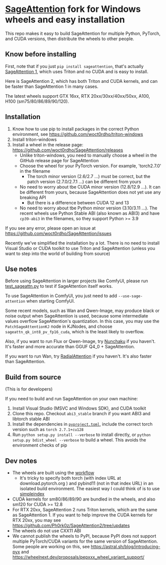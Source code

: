 # [SageAttention](https://github.com/thu-ml/SageAttention) fork for Windows wheels and easy installation

This repo makes it easy to build SageAttention for multiple Python, PyTorch, and CUDA versions, then distribute the wheels to other people.

## Know before installing

First, note that if you just `pip install sageattention`, that's actually [SageAttention 1](https://pypi.org/project/sageattention/#history), which uses Triton and no CUDA and is easy to install.

Here is SageAttention 2, which has both Triton and CUDA kernels, and can be faster than SageAttention 1 in many cases.

The latest wheels support GTX 16xx, RTX 20xx/30xx/40xx/50xx, A100, H100 (sm75/80/86/89/90/120). 

## Installation

1. Know how to use pip to install packages in the correct Python environment, see https://github.com/woct0rdho/triton-windows
2. Install triton-windows
3. Install a wheel in the release page: https://github.com/woct0rdho/SageAttention/releases
    * Unlike triton-windows, you need to manually choose a wheel in the GitHub release page for SageAttention
    * Choose the wheel for your PyTorch version. For example, 'torch2.7.0' in the filename
        * The torch minor version (2.6/2.7 ...) must be correct, but the patch version (2.7.0/2.7.1 ...) can be different from yours
    * No need to worry about tbe CUDA minor version (12.8/12.9 ...). It can be different from yours, because SageAttention does not yet use any breaking API
        * But there is a difference between CUDA 12 and 13
    * No need to worry about tbe Python minor version (3.10/3.11 ...). The recent wheels use Python Stable ABI (also known as ABI3) and have `cp39-abi3` in the filenames, so they support Python >= 3.9

If you see any error, please open an issue at https://github.com/woct0rdho/SageAttention/issues

Recently we've simplified the installation by a lot. There is no need to install Visual Studio or CUDA toolkit to use Triton and SageAttention (unless you want to step into the world of building from source)

## Use notes

Before using SageAttention in larger projects like ComfyUI, please run [test_sageattn.py](https://github.com/woct0rdho/SageAttention/blob/main/tests/test_sageattn.py) to test if SageAttention itself works.

To use SageAttention in ComfyUI, you just need to add `--use-sage-attention` when starting ComfyUI.

Some recent models, such as Wan and Qwen-Image, may produce black or noise output when SageAttention is used, because some intermediate values overflow SageAttention's quantization. In this case, you may use the `PatchSageAttentionKJ` node in KJNodes, and choose `sageattn_qk_int8_pv_fp16_cuda`, which is the least likely to overflow.

Also, if you want to run Flux or Qwen-Image, try [Nunchaku](https://github.com/mit-han-lab/ComfyUI-nunchaku) if you haven't. It's faster and more accurate than GGUF Q4_0 + SageAttention.

If you want to run Wan, try [RadialAttention](https://github.com/woct0rdho/ComfyUI-RadialAttn) if you haven't. It's also faster than SageAttention.

## Build from source

(This is for developers)

If you need to build and run SageAttention on your own machine:
1. Install Visual Studio (MSVC and Windows SDK), and CUDA toolkit
2. Clone this repo. Checkout `abi3_stable` branch if you want ABI3 and libtorch stable ABI
3. Install the dependencies in [`pyproject.toml`](https://github.com/woct0rdho/SageAttention/blob/main/pyproject.toml), include the correct torch version such as `torch 2.7.1+cu128`
4. Run `python setup.py install --verbose` to install directly, or `python setup.py bdist_wheel --verbose` to build a wheel. This avoids the environment checks of pip

## Dev notes

* The wheels are built using the [workflow](https://github.com/woct0rdho/SageAttention/blob/main/.github/workflows/build-sageattn.yml)
    * It's tricky to specify both torch (with index URL at download.pytorch.org ) and pybind11 (not in that index URL) in an isolated build environment. The easiest way I could think of is to use [simpleindex](https://github.com/uranusjr/simpleindex)
* CUDA kernels for sm80/86/89/90 are bundled in the wheels, and also sm120 for CUDA >= 12.8
* For RTX 20xx, SageAttention 2 runs Triton kernels, which are the same as SageAttention 1. If you want to help improve the CUDA kernels for RTX 20xx, you may see https://github.com/Ph0rk0z/SageAttention2/tree/updates
* The wheels do not use CXX11 ABI
* We cannot publish the wheels to PyPI, because PyPI does not support multiple PyTorch/CUDA variants for the same version of SageAttention. Some people are working on this, see https://astral.sh/blog/introducing-pyx and https://wheelnext.dev/proposals/pepxxx_wheel_variant_support/
